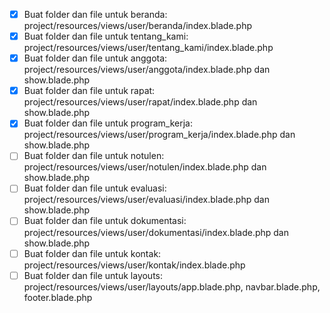 - [x] Buat folder dan file untuk beranda: project/resources/views/user/beranda/index.blade.php
- [x] Buat folder dan file untuk tentang_kami: project/resources/views/user/tentang_kami/index.blade.php
- [x] Buat folder dan file untuk anggota: project/resources/views/user/anggota/index.blade.php dan show.blade.php
- [x] Buat folder dan file untuk rapat: project/resources/views/user/rapat/index.blade.php dan show.blade.php
- [x] Buat folder dan file untuk program_kerja: project/resources/views/user/program_kerja/index.blade.php dan show.blade.php
- [ ] Buat folder dan file untuk notulen: project/resources/views/user/notulen/index.blade.php dan show.blade.php
- [ ] Buat folder dan file untuk evaluasi: project/resources/views/user/evaluasi/index.blade.php dan show.blade.php
- [ ] Buat folder dan file untuk dokumentasi: project/resources/views/user/dokumentasi/index.blade.php dan show.blade.php
- [ ] Buat folder dan file untuk kontak: project/resources/views/user/kontak/index.blade.php
- [ ] Buat folder dan file untuk layouts: project/resources/views/user/layouts/app.blade.php, navbar.blade.php, footer.blade.php
